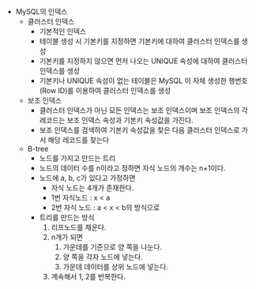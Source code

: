 - MySQL의 인덱스
	- 클러스터 인덱스
		- 기본적인 인덱스
		- 테이블 생성 시 기본키를 지정하면 기본키에 대하여 클러스터 인덱스를 생성
		- 기본키를 지정하지 않으면 먼저 나오는 UNIQUE 속성에 대하여 클러스터 인덱스를 생성
		- 기본키나 UNIQUE 속성이 없는 테이블은 MySQL 이 자체 생성한 행번호(Row ID)를 이용하여 클러스터 인덱스를 생성
	- 보조 인덱스
		- 클러스터 인덱스가 아닌 모든 인덱스는 보조 인덱스이며 보조 인덱스의 각 레코드는 보조 인덱스 속성과 기본키 속성값을 가진다.
		- 보조 인덱스를 검색하여 기본키 속성값을 찾은 다음 클러스터 인덱스로 가서 해당 레코드를 찾는다
	- B-tree
		- 노드를 가지고 만드는 트리
		- 노드의 데이터 수를 n이라고 정하면 자식 노드의 개수는 n+1이다. 
		- 노드에 a, b, c가 있다고 가정하면
			- 자식 노드는 4개가 존재한다. 
			- 1번 자식노드 : x < a
			- 2번 자식 노드 : a < x < b의 방식으로
		- 트리를 만드는 방식
			1. 리프노드를 채운다. 
			2. n개가 되면
				1. 가운데를 기준으로 양 쪽을 나눈다. 
				2. 양 쪽을 각자 노드에 넣는다.
				3. 가운데 데이터를 상위 노드에 넣는다.
			3. 계속해서 1, 2를 반복한다. 